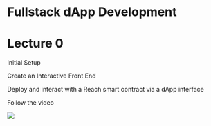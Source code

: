 # Fullstack dApp Development

# Lecture 0

Initial Setup

Create an Interactive Front End

Deploy and interact with a Reach smart contract via a dApp interface

Follow the video 

[![](http://img.youtube.com/vi/OhwIbyhBcLQ/0.jpg)](http://www.youtube.com/watch?v=OhwIbyhBcLQ "FullStack Blockchain dApp Development == 0") 
